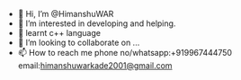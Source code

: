 - 👋 Hi, I’m @HimanshuWAR
- 👀 I’m interested in developing and helping.
- 🌱 learnt c++ language
- 💞️ I’m looking to collaborate on ...
- 📫 How to reach me 
   phone no/whatsapp:+919967444750
   email:himanshuwarkade2001@gmail.com
  

<!---
HimanshuWAR/HimanshuWAR is a ✨ special ✨ repository because its `README.md` (this file) appears on your GitHub profile.
You can click the Preview link to take a look at your changes.
--->
